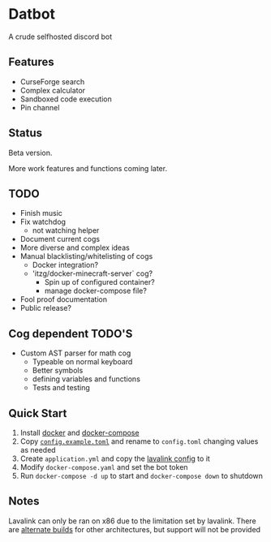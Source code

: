 # Datbot

A crude selfhosted discord bot

## Features

- CurseForge search
- Complex calculator
- Sandboxed code execution
- Pin channel

## Status

Beta version.

More work features and functions coming later.

## TODO

- Finish music
- Fix watchdog
    - not watching helper
- Document current cogs
- More diverse and complex ideas
- Manual blacklisting/whitelisting of cogs
    - Docker integration?
    - 'itzg/docker-minecraft-server` cog?
        - Spin up of configured container?
        - manage docker-compose file?
- Fool proof documentation
- Public release?

## Cog dependent TODO'S

- Custom AST parser for math cog
    - Typeable on normal keyboard
    - Better symbols
    - defining variables and functions
    - Tests and testing

## Quick Start

1. Install [docker](https://docs.docker.com/get-docker/) and [docker-compose](https://docs.docker.com/compose/install/)
1. Copy [`config.example.toml`](config.example.toml) and rename to `config.toml` changing values as needed
1. Create `application.yml` and copy the [lavalink config](https://github.com/freyacodes/Lavalink/blob/master/LavalinkServer/application.yml.example) to it
1. Modify `docker-compose.yaml` and set the bot token
1. Run `docker-compose -d up` to start and `docker-compose down` to shutdown

## Notes

Lavalink can only be ran on x86 due to the limitation set by lavalink. There are [alternate builds](https://github.com/Cog-Creators/Lavalink-Jars/releases) for other architectures, but support will not be provided
